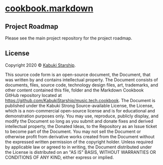 # [cookbook.markdown](../)

## Project Roadmap

Please see the main project repository [](../#Project-Roadmap) for the project roadmap.

## License

Copyright 2020 © [Kabuki Starship](https://kabukistarship.com).

This source code form is an open-source document, the Document, that was written by and contains intellectual property. The Document consists of documents, files, source code, technology design files, art, trademarks, and other content contained this file, folder and the Markdown Cookbook GitHub repository located at <https://github.com/KabukiStarship/music.tech.cookbook>. The Document is published under the Kabuki Strong Source-available License, the License, which is a non-commercial open-source license and is for educational and demonstration purposes only. You may use, reproduce, publicly display, and modify the Document so long as you submit and donate fixes and derived intellectual property, the Donated Ideas, to the Repository as an Issue ticket to become part of the Document. You may not sell the Document or otherwise profit from derivative works created from the Document without the expressed written permission of the copyright holder. Unless required by applicable law or agreed to in writing, the Document distributed under the License is distributed on an "AS IS" BASIS, WITHOUT WARRANTIES OR CONDITIONS OF ANY KIND, either express or implied.
